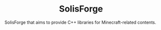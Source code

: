 <h1 align="center">
  SolisForge
</h1>

SolisForge that aims to provide C++ libraries for Minecraft-related contents.

